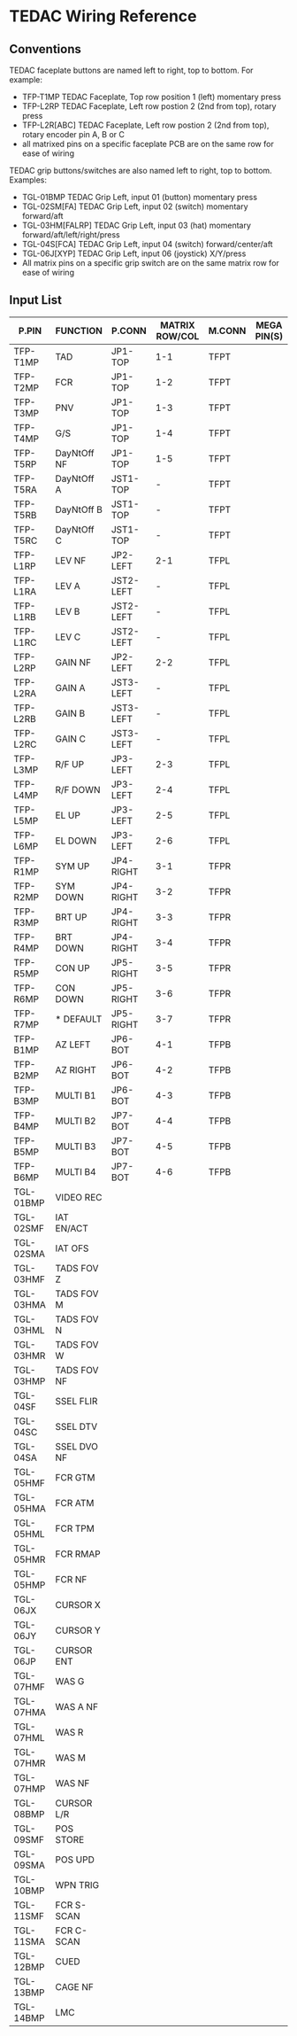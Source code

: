 # TEDAC Wiring Reference

## Conventions

TEDAC faceplate buttons are named left to right, top to bottom. For example:
* TFP-T1MP TEDAC Faceplate, Top row position 1 (left) momentary press
* TFP-L2RP TEDAC Faceplate, Left row postion 2 (2nd from top), rotary press
* TFP-L2R[ABC] TEDAC Faceplate, Left row postion 2 (2nd from top), rotary encoder pin A, B or C
* all matrixed pins on a specific faceplate PCB are on the same row for ease of wiring

TEDAC grip buttons/switches are also named left to right, top to bottom. Examples:
* TGL-01BMP TEDAC Grip Left, input 01 (button) momentary press
* TGL-02SM[FA] TEDAC Grip Left, input 02 (switch) momentary forward/aft
* TGL-03HM[FALRP] TEDAC Grip Left, input 03 (hat) momentary forward/aft/left/right/press
* TGL-04S[FCA] TEDAC Grip Left, input 04 (switch) forward/center/aft
* TGL-06J[XYP] TEDAC Grip Left, input 06 (joystick) X/Y/press
* All matrix pins on a specific grip switch are on the same matrix row for ease of wiring

## Input List

| P.PIN     | FUNCTION    | P.CONN    | MATRIX ROW/COL | M.CONN | MEGA PIN(S) |
|-----------|-------------|-----------|----------------|--------|-------------|
| TFP-T1MP  | TAD         | JP1-TOP   | 1-1            | TFPT   | |
| TFP-T2MP  | FCR         | JP1-TOP   | 1-2            | TFPT   | |
| TFP-T3MP  | PNV         | JP1-TOP   | 1-3            | TFPT   | |
| TFP-T4MP  | G/S         | JP1-TOP   | 1-4            | TFPT   | |
| TFP-T5RP  | DayNtOff NF | JP1-TOP   | 1-5            | TFPT   | |
| TFP-T5RA  | DayNtOff A  | JST1-TOP  | -              | TFPT   | |
| TFP-T5RB  | DayNtOff B  | JST1-TOP  | -              | TFPT   | |
| TFP-T5RC  | DayNtOff C  | JST1-TOP  | -              | TFPT   | |
| TFP-L1RP  | LEV NF      | JP2-LEFT  | 2-1            | TFPL   | |
| TFP-L1RA  | LEV A       | JST2-LEFT | -              | TFPL   | |
| TFP-L1RB  | LEV B       | JST2-LEFT | -              | TFPL   | |
| TFP-L1RC  | LEV C       | JST2-LEFT | -              | TFPL   | |
| TFP-L2RP  | GAIN NF     | JP2-LEFT  | 2-2            | TFPL   | |
| TFP-L2RA  | GAIN A      | JST3-LEFT | -              | TFPL   | |
| TFP-L2RB  | GAIN B      | JST3-LEFT | -              | TFPL   | |
| TFP-L2RC  | GAIN C      | JST3-LEFT | -              | TFPL   | |
| TFP-L3MP  | R/F UP      | JP3-LEFT  | 2-3            | TFPL   | |
| TFP-L4MP  | R/F DOWN    | JP3-LEFT  | 2-4            | TFPL   | |
| TFP-L5MP  | EL UP       | JP3-LEFT  | 2-5            | TFPL   | |
| TFP-L6MP  | EL DOWN     | JP3-LEFT  | 2-6            | TFPL   | |
| TFP-R1MP  | SYM UP      | JP4-RIGHT | 3-1            | TFPR   | |
| TFP-R2MP  | SYM DOWN    | JP4-RIGHT | 3-2            | TFPR   | |
| TFP-R3MP  | BRT UP      | JP4-RIGHT | 3-3            | TFPR   | |
| TFP-R4MP  | BRT DOWN    | JP4-RIGHT | 3-4            | TFPR   | |
| TFP-R5MP  | CON UP      | JP5-RIGHT | 3-5            | TFPR   | |
| TFP-R6MP  | CON DOWN    | JP5-RIGHT | 3-6            | TFPR   | |
| TFP-R7MP  | * DEFAULT   | JP5-RIGHT | 3-7            | TFPR   | |
| TFP-B1MP  | AZ LEFT     | JP6-BOT   | 4-1            | TFPB   | |
| TFP-B2MP  | AZ RIGHT    | JP6-BOT   | 4-2            | TFPB   | |
| TFP-B3MP  | MULTI B1    | JP6-BOT   | 4-3            | TFPB   | |
| TFP-B4MP  | MULTI B2    | JP7-BOT   | 4-4            | TFPB   | |
| TFP-B5MP  | MULTI B3    | JP7-BOT   | 4-5            | TFPB   | |
| TFP-B6MP  | MULTI B4    | JP7-BOT   | 4-6            | TFPB   | |
| TGL-01BMP | VIDEO REC   | | | | |
| TGL-02SMF | IAT EN/ACT  | | | | |
| TGL-02SMA | IAT OFS     | | | | |
| TGL-03HMF | TADS FOV Z  | | | | |
| TGL-03HMA | TADS FOV M  | | | | |
| TGL-03HML | TADS FOV N  | | | | |
| TGL-03HMR | TADS FOV W  | | | | |
| TGL-03HMP | TADS FOV NF | | | | |
| TGL-04SF  | SSEL FLIR   | | | | |
| TGL-04SC  | SSEL DTV    | | | | |
| TGL-04SA  | SSEL DVO NF | | | | |
| TGL-05HMF | FCR GTM     | | | | |
| TGL-05HMA | FCR ATM     | | | | |
| TGL-05HML | FCR TPM     | | | | |
| TGL-05HMR | FCR RMAP    | | | | |
| TGL-05HMP | FCR NF      | | | | |
| TGL-06JX  | CURSOR X    | | | | |
| TGL-06JY  | CURSOR Y    | | | | |
| TGL-06JP  | CURSOR ENT  | | | | |
| TGL-07HMF | WAS G       | | | | |
| TGL-07HMA | WAS A NF    | | | | |
| TGL-07HML | WAS R       | | | | |
| TGL-07HMR | WAS M       | | | | |
| TGL-07HMP | WAS NF      | | | | |
| TGL-08BMP | CURSOR L/R  | | | | |
| TGL-09SMF | POS STORE   | | | | |
| TGL-09SMA | POS UPD     | | | | |
| TGL-10BMP | WPN TRIG    | | | | |
| TGL-11SMF | FCR S-SCAN  | | | | |
| TGL-11SMA | FCR C-SCAN  | | | | |
| TGL-12BMP | CUED        | | | | |
| TGL-13BMP | CAGE NF     | | | | |
| TGL-14BMP | LMC         | | | | |
